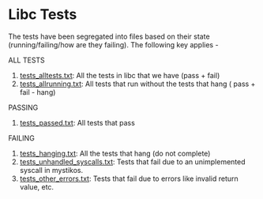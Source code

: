 # Libc Tests

The tests have been segregated into files based on their state (running/failing/how are they failing). The following key applies -

ALL TESTS

1. [tests_alltests.txt](tests_alltests.txt): All the tests in libc that we have (pass + fail)
2. [tests_allrunning.txt](tests_allrunning.txt): All tests that run without the tests that hang ( pass + fail - hang)

PASSING

1. [tests_passed.txt](tests_passed.txt): All tests that pass

FAILING

1. [tests_hanging.txt](tests_hanging.txt): All the tests that hang (do not complete)
2. [tests_unhandled_syscalls.txt](tests_unhandled_syscalls.txt): Tests that fail due to an unimplemented syscall in mystikos.
3. [tests_other_errors.txt](tests_other_errors.txt): Tests that fail due to errors like invalid return value, etc.
